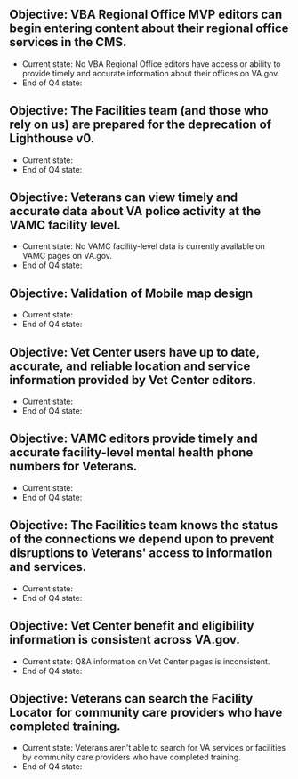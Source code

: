 ## Objective: VBA Regional Office MVP editors can begin entering content about their regional office services in the CMS.
- Current state: No VBA Regional Office editors have access or ability to provide timely and accurate information about their offices on VA.gov.
- End of Q4 state: 

## Objective: The Facilities team (and those who rely on us) are prepared for the deprecation of Lighthouse v0.
- Current state:
- End of Q4 state:

## Objective: Veterans can view timely and accurate data about VA police activity at the VAMC facility level.
- Current state: No VAMC facility-level data is currently available on VAMC pages on VA.gov.
- End of Q4 state:

## Objective: Validation of Mobile map design
- Current state:
- End of Q4 state:

## Objective: Vet Center users have up to date, accurate, and reliable location and service information provided by Vet Center editors.
- Current state:
- End of Q4 state:

## Objective: VAMC editors provide timely and accurate facility-level mental health phone numbers for Veterans.
- Current state:
- End of Q4 state:

## Objective: The Facilities team knows the status of the connections we depend upon to prevent disruptions to Veterans' access to information and services.
- Current state:
- End of Q4 state:

## Objective: Vet Center benefit and eligibility information is consistent across VA.gov.
- Current state: Q&A information on Vet Center pages is inconsistent.
- End of Q4 state:

## Objective: Veterans can search the Facility Locator for community care providers who have completed training.
- Current state: Veterans aren't able to search for VA services or facilities by community care providers who have completed training.
- End of Q4 state: 

